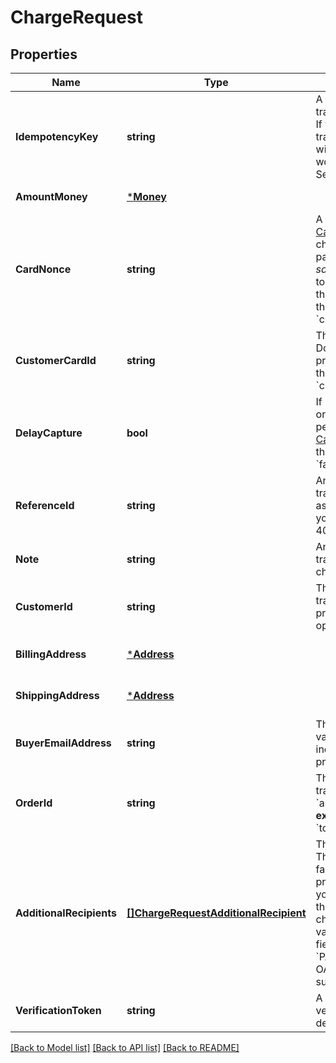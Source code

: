 # ChargeRequest

## Properties

 Name                     | Type                                                                          | Description                                                                                                                                                                                                                                                                                                                                                                                                                                                                                                                                            | Notes                        
--------------------------|-------------------------------------------------------------------------------|--------------------------------------------------------------------------------------------------------------------------------------------------------------------------------------------------------------------------------------------------------------------------------------------------------------------------------------------------------------------------------------------------------------------------------------------------------------------------------------------------------------------------------------------------------|------------------------------
 **IdempotencyKey**       | **string**                                                                    | A value you specify that uniquely identifies this transaction among transactions you&#x27;ve created.  If you&#x27;re unsure whether a particular transaction succeeded, you can reattempt it with the same idempotency key without worrying about double-charging the buyer.  See [Idempotency keys](https://developer.squareup.com/docs/working-with-apis/idempotency) for more information.                                                                                                                                                         | [default to null]            
 **AmountMoney**          | [***Money**](Money.md)                                                        |                                                                                                                                                                                                                                                                                                                                                                                                                                                                                                                                                        | [default to null]            
 **CardNonce**            | **string**                                                                    | A payment token generated from the [Card.tokenize()](https://developer.squareup.com/reference/sdks/web/payments/objects/Card#Card.tokenize) that represents the card to charge.  The application that provides a payment token to this endpoint must be the _same application_ that generated the payment token with the Web Payments SDK. Otherwise, the nonce is invalid.  Do not provide a value for this field if you provide a value for &#x60;customer_card_id&#x60;.                                                                            | [optional] [default to null] 
 **CustomerCardId**       | **string**                                                                    | The ID of the customer card on file to charge. Do not provide a value for this field if you provide a value for &#x60;card_nonce&#x60;.  If you provide this value, you _must_ also provide a value for &#x60;customer_id&#x60;.                                                                                                                                                                                                                                                                                                                       | [optional] [default to null] 
 **DelayCapture**         | **bool**                                                                      | If &#x60;true&#x60;, the request will only perform an Auth on the provided card. You can then later perform either a Capture (with the [CaptureTransaction](api-endpoint:Transactions-CaptureTransaction) endpoint) or a Void (with the [VoidTransaction](api-endpoint:Transactions-VoidTransaction) endpoint).  Default value: &#x60;false&#x60;                                                                                                                                                                                                      | [optional] [default to null] 
 **ReferenceId**          | **string**                                                                    | An optional ID you can associate with the transaction for your own purposes (such as to associate the transaction with an entity ID in your own database).  This value cannot exceed 40 characters.                                                                                                                                                                                                                                                                                                                                                    | [optional] [default to null] 
 **Note**                 | **string**                                                                    | An optional note to associate with the transaction.  This value cannot exceed 60 characters.                                                                                                                                                                                                                                                                                                                                                                                                                                                           | [optional] [default to null] 
 **CustomerId**           | **string**                                                                    | The ID of the customer to associate this transaction with. This field is required if you provide a value for &#x60;customer_card_id&#x60;, and optional otherwise.                                                                                                                                                                                                                                                                                                                                                                                     | [optional] [default to null] 
 **BillingAddress**       | [***Address**](Address.md)                                                    |                                                                                                                                                                                                                                                                                                                                                                                                                                                                                                                                                        | [optional] [default to null] 
 **ShippingAddress**      | [***Address**](Address.md)                                                    |                                                                                                                                                                                                                                                                                                                                                                                                                                                                                                                                                        | [optional] [default to null] 
 **BuyerEmailAddress**    | **string**                                                                    | The buyer&#x27;s email address, if available. This value is optional, but this transaction is ineligible for chargeback protection if it is not provided.                                                                                                                                                                                                                                                                                                                                                                                              | [optional] [default to null] 
 **OrderId**              | **string**                                                                    | The ID of the order to associate with this transaction.  If you provide this value, the &#x60;amount_money&#x60; value of your request must __exactly match__ the value of the order&#x27;s &#x60;total_money&#x60; field.                                                                                                                                                                                                                                                                                                                             | [optional] [default to null] 
 **AdditionalRecipients** | [**[]ChargeRequestAdditionalRecipient**](ChargeRequestAdditionalRecipient.md) | The basic primitive of multi-party transaction. The value is optional. The transaction facilitated by you can be split from here.  If you provide this value, the &#x60;amount_money&#x60; value in your additional_recipients must not be more than 90% of the &#x60;amount_money&#x60; value in the charge request. The &#x60;location_id&#x60; must be the valid location of the app owner merchant.  This field requires the &#x60;PAYMENTS_WRITE_ADDITIONAL_RECIPIENTS&#x60; OAuth permission.  This field is currently not supported in sandbox. | [optional] [default to null] 
 **VerificationToken**    | **string**                                                                    | A token generated by SqPaymentForm&#x27;s verifyBuyer() that represents customer&#x27;s device info and 3ds challenge result.                                                                                                                                                                                                                                                                                                                                                                                                                          | [optional] [default to null] 

[[Back to Model list]](../README.md#documentation-for-models) [[Back to API list]](../README.md#documentation-for-api-endpoints) [[Back to README]](../README.md)

